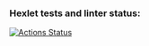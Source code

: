 ### Hexlet tests and linter status:
[![Actions Status](https://github.com/stayger/python-project-lvl1/workflows/hexlet-check/badge.svg)](https://github.com/stayger/python-project-lvl1/actions)